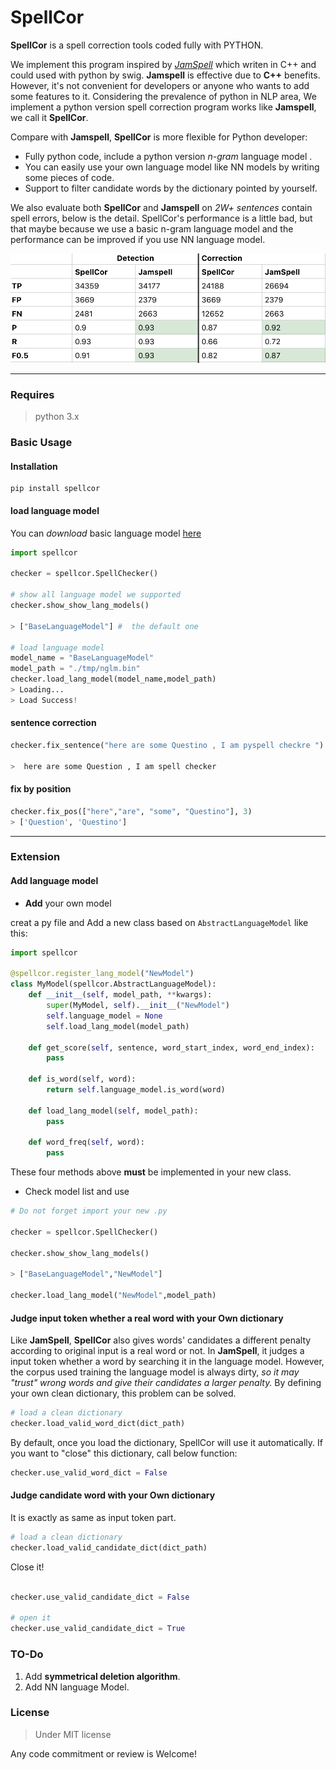 # SpellCor

**SpellCor** is a spell correction tools coded fully with PYTHON.

We implement this program inspired by [*JamSpell*](https://github.com/bakwc/JamSpell) which writen in C++ and could used with python by swig. 
**Jamspell** is effective due to **C++** benefits. However, it's not convenient for developers or anyone who 
wants to add some features to it. Considering the prevalence of python in NLP area, We implement a python
version spell correction program works like **Jamspell**, we call it **SpellCor**.

Compare with **Jamspell**, **SpellCor** is more flexible for Python developer:
* Fully python code, include a python version *n-gram* language model .
* You can easily use your own language model like NN models by writing some pieces of code.
* Support to filter candidate words by the dictionary pointed by yourself.

We also evaluate both **SpellCor** and **Jamspell** on *2W+ sentences* contain spell errors, below is the detail.
SpellCor's performance is a little bad, but that maybe because we use a basic n-gram language model and the performance
can be improved if you use NN language model.
 
<img src="./img/compare.jpg"></img>

***

### Requires

> python 3.x

### Basic Usage

#### Installation

```shell
pip install spellcor
```


#### load language model

You can *download* basic language model [here](https://pan.baidu.com/s/1zfIdfTJvEn2x1CtFTmfD2Q)

```python
import spellcor

checker = spellcor.SpellChecker()

# show all language model we supported
checker.show_show_lang_models()

> ["BaseLanguageModel"] #  the default one

# load language model
model_name = "BaseLanguageModel"
model_path = "./tmp/nglm.bin"
checker.load_lang_model(model_name,model_path)
> Loading...
> Load Success!

```
#### sentence correction

```python
checker.fix_sentence("here are some Questino , I am pyspell checkre ")

>  here are some Question , I am spell checker
```

#### fix by position

```python
checker.fix_pos(["here","are", "some", "Questino"], 3)
> ['Question', 'Questino']

```
---
### Extension 

#### Add language model

* **Add** your own model
 
 creat a py file and Add a new class based on `AbstractLanguageModel` like this:
```python
import spellcor

@spellcor.register_lang_model("NewModel")
class MyModel(spellcor.AbstractLanguageModel):
    def __init__(self, model_path, **kwargs):
        super(MyModel, self).__init__("NewModel")
        self.language_model = None
        self.load_lang_model(model_path)

    def get_score(self, sentence, word_start_index, word_end_index):
        pass

    def is_word(self, word):
        return self.language_model.is_word(word)

    def load_lang_model(self, model_path):
        pass

    def word_freq(self, word):
        pass
```
These four methods above **must** be implemented in your new class.

* Check model list and use

```python
# Do not forget import your new .py

checker = spellcor.SpellChecker()

checker.show_show_lang_models()

> ["BaseLanguageModel","NewModel"] 

checker.load_lang_model("NewModel",model_path)
```

#### Judge input token whether a real word with your Own dictionary
Like **JamSpell**, **SpellCor** also gives words' candidates a different penalty according to original input is a real word 
or not. In **JamSpell**, it judges a input token whether a word by searching it in the language model. However, the corpus used
training the language model is always dirty, *so it may "trust" wrong words and give their candidates a larger penalty.*
By defining your own clean dictionary, this problem can be solved.
```python
# load a clean dictionary
checker.load_valid_word_dict(dict_path)
```
By default, once you load the dictionary, SpellCor will use it automatically. If you want to "close" this dictionary, 
call below function:
```python
checker.use_valid_word_dict = False
```

#### Judge candidate word with your Own dictionary

It is exactly as same as input token part.

```python
# load a clean dictionary
checker.load_valid_candidate_dict(dict_path)
```

 Close it!
```python

checker.use_valid_candidate_dict = False

# open it 
checker.use_valid_candidate_dict = True

```

### TO-Do

1. Add **symmetrical deletion algorithm**.
2. Add NN language Model.

### License

> Under MIT license

Any code commitment or review is Welcome!
